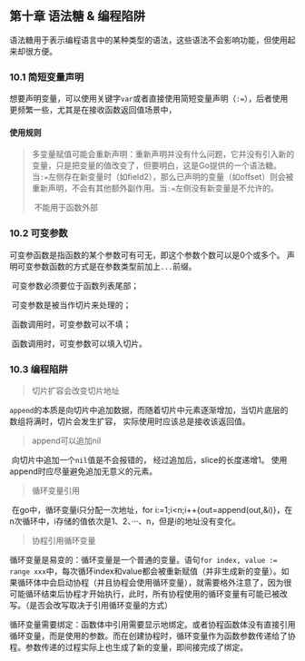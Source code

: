 ## 第十章 语法糖 & 编程陷阱

​	语法糖用于表示编程语言中的某种类型的语法，这些语法不会影响功能，但使用起来却很方便。

### 10.1 简短变量声明

​	想要声明变量，可以使用关键字`var`或者直接使用简短变量声明（`:=`），后者使用更频繁一些，尤其是在接收函数返回值场景中， 

#### 使用规则

> ​	多变量赋值可能会重新声明：重新声明并没有什么问题，它并没有引入新的变量，只是把变量的值改变了，但要明白，这是Go提供的一个语法糖。当`:=`左侧存在新变量时（如field2），那么已声明的变量（如offset）则会被重新声明，不会有其他额外副作用。当`:=`左侧没有新变量是不允许的。
>
> ​	不能用于函数外部

### 10.2 可变参数

​	 可变参函数是指函数的某个参数可有可无，即这个参数个数可以是0个或多个。
声明可变参数函数的方式是在参数类型前加上`...`前缀。 

​	可变参数必须要位于函数列表尾部；

​	可变参数是被当作切片来处理的；

​	函数调用时，可变参数可以不填；

​	函数调用时，可变参数可以填入切片。

### 10.3 编程陷阱

> 切片扩容会改变切片地址

​	 `append`的本质是向切片中追加数据，而随着切片中元素逐渐增加，当切片底层的数组将满时，切片会发生扩容，  实际使用时应该总是接收该返回值。 

> append可以追加nil	

​	 向切片中追加一个`nil`值是不会报错的，  经过追加后，slice的长度递增1。 使用append时应尽量避免追加无意义的元素。

> 循环变量引用

​	在go中，循环变量i只分配一次地址，for i:=1;i<n;i++{out=append(out,&i)}，在n次循环中，i存储的值依次是1、2、···、n，但是i的地址没有变化。

> 协程引用循环变量

​	循环变量是易变的：循环变量是一个普通的变量。语句`for index, value := range xxx`中，每次循环index和value都会被重新赋值（并非生成新的变量）。如果循环体中会启动协程（并且协程会使用循环变量），就需要格外注意了，因为很可能循环结束后协程才开始执行，此时，所有协程使用的循环变量有可能已被改写。（是否会改写取决于引用循环变量的方式）

​	循环变量需要绑定：函数体中引用需要显示地绑定。或者协程函数体没有直接引用循环变量，而是使用的参数。而在创建协程时，循环变量作为函数参数传递给了协程。参数传递的过程实际上也生成了新的变量，即间接完成了绑定。 


